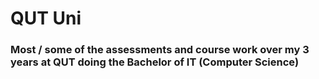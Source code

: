 # QUT Uni

### Most / some of the assessments and course work over my 3 years at QUT doing the Bachelor of IT (Computer Science)
